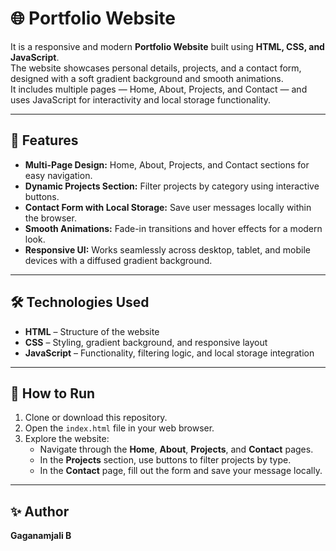 # 🌐 Portfolio Website

It is a responsive and modern **Portfolio Website** built using **HTML, CSS, and JavaScript**.  
The website showcases personal details, projects, and a contact form, designed with a soft gradient background and smooth animations.  
It includes multiple pages — Home, About, Projects, and Contact — and uses JavaScript for interactivity and local storage functionality.

---

## 🚀 Features
- **Multi-Page Design:** Home, About, Projects, and Contact sections for easy navigation.  
- **Dynamic Projects Section:** Filter projects by category using interactive buttons.  
- **Contact Form with Local Storage:** Save user messages locally within the browser.  
- **Smooth Animations:** Fade-in transitions and hover effects for a modern look.  
- **Responsive UI:** Works seamlessly across desktop, tablet, and mobile devices with a diffused gradient background.  

---

## 🛠️ Technologies Used
- **HTML** – Structure of the website  
- **CSS** – Styling, gradient background, and responsive layout  
- **JavaScript** – Functionality, filtering logic, and local storage integration  

---

## 📂 How to Run
1. Clone or download this repository.  
2. Open the `index.html` file in your web browser.  
3. Explore the website:
   - Navigate through the **Home**, **About**, **Projects**, and **Contact** pages.  
   - In the **Projects** section, use buttons to filter projects by type.  
   - In the **Contact** page, fill out the form and save your message locally.

---

## ✨ Author
**Gaganamjali B**  

